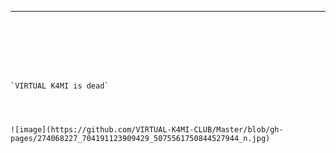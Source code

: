 

----------------------------------------
```







`VIRTUAL K4MI is dead`




![image](https://github.com/VIRTUAL-K4MI-CLUB/Master/blob/gh-pages/274068227_704191123909429_5075561750844527944_n.jpg)






























```
